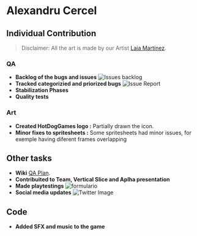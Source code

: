 # Alexandru Cercel 
## Individual Contribution

> Disclaimer: All the art is made by our Artist [Laia Martínez](https://github.com/LaiaMartinezMotis).


### QA
- **Backlog of the bugs and issues**  ![Issues backlog](https://github.com/hot-dog-games/Blue-Alert/blob/master/docs/Readme_Files/IssuesBackLog.jpg)
- **Tracked categorizied and priorized bugs** ![Issue Report](https://github.com/hot-dog-games/Blue-Alert/blob/master/docs/Readme_Files/IssuesReport.jpg)
- **Stabilization Phases**
- **Quality tests**

### Art
- **Created HotDogGames logo :** Partially drawn the icon.
- **Minor fixes to spritesheets :** Some spritesheets had minor issues, for exemple having diferent frames overlapping

## Other tasks
- **Wiki** [QA Plan](https://github.com/hot-dog-games/Blue-Alert/wiki/8.--QA-Plan).
- **Contribuited to Team, Vertical Slice and Aplha presentation**
- **Made playtestings** ![formulario](https://github.com/hot-dog-games/Blue-Alert/blob/master/docs/Readme_Files/formulario.jpg)
- **Social media updates** ![Twitter Image](https://github.com/hot-dog-games/Blue-Alert/blob/master/docs/Readme_Files/twitterimage.jpg)
## Code
 - **Added SFX and music to the game** 
